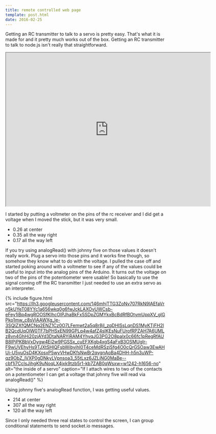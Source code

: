 ```yaml
---
title: remote controlled web page
template: post.html
date: 2016-02-25
---
```


Getting an RC transmitter to talk to a servo is pretty easy. That's what it is made for and it pretty much works out of the box. Getting an RC transmitter to talk to node.js isn't really that straightforward.  

<div class="flex-video"><iframe src="https://drive.google.com/file/d/1yJgTYC08b6wN3c14Y-_b0giQ2Z8pHtCKPw/preview" width="640" height="480"></iframe></div>

I started by putting a voltmeter on the pins of the rc receiver and I did get a voltage when I moved the stick, but it was very small.

* 0.26 at center
* 0.35 all the way right
* 0.17 all the way left

If you try using analogRead() with johnny five on those values it doesn't really work. Plug a servo into those pins and it works fine though, so somehow they know what to do with the voltage.  I pulled the case off and started poking around with a voltmeter to see if any of the values could be useful to input into the analog pins of the Arduino. It turns out the voltage on two of the pins of the potentiometer were usable! So basically to use the signal coming off the RC transmitter I just needed to use an extra servo as an interpreter.

{% include figure.html src="https://lh3.googleusercontent.com/146mhjTTG3ZoNv707RkN9lAEfaVrn5kUYeT08YYc1a656wkq0g6fwJckLAXOvUWCsb-eFey1iBp4wgROOSfKIhcOlPJhaBkFx5SDpZGMYkxBcBdRfBOtymUppXV_gIGPko1mw_c8sViAAWXg_le-3SQIZXfQMCNq2ENZ1Cz0O7LFemwt2a5q8r8jI_zqDHISsLqnDS1MyKTjFH2lB2QcdUqOlW0TF7bPHSxEN99GPLq4w4afZ4sIKEsNuFUrofRPZAH7A6UMLz8vn4GhHi20zjAYd3DtaNARYiRAM4YhyqJG3PG2O8palx0c66fc1pRegRfAUB8lPjPKBbVxDygw4Ej2w9PGSSx_cuEFXKgb4xgS4aFxB3OSMUgIr-F9wUVEhyHs9TJXtSHlQFsbWibyjhI0T4ceMdRSzjSfg4O0cQrGSOaw3EwAHUi-U5vuOsD4KXosxP5wyVHwDKfsNwBr2qvgnAoBa4DHH-h5n3uWP-qz9ObZ_lVXP0gDNkyLVpnsoa3_55tLxz6JZLjNG0MaBe--cbf1i7CcIsJihgK9uNoqLX4jxk9tzb5r1-kb7ZAB0qWsxw=w1242-h1656-no" alt="the inside of a servo" caption="If I attach wires to two of the contacts on a potentiometer I can get a voltage that johnny five will read via analogRead()" %}

Using johnny five's analogRead function, I was getting useful values.

* 214 at center
* 307 all the way right
* 120 all the way left

Since I only needed three real states to control the screen, I can group conditional statements to send socket.io messages.
